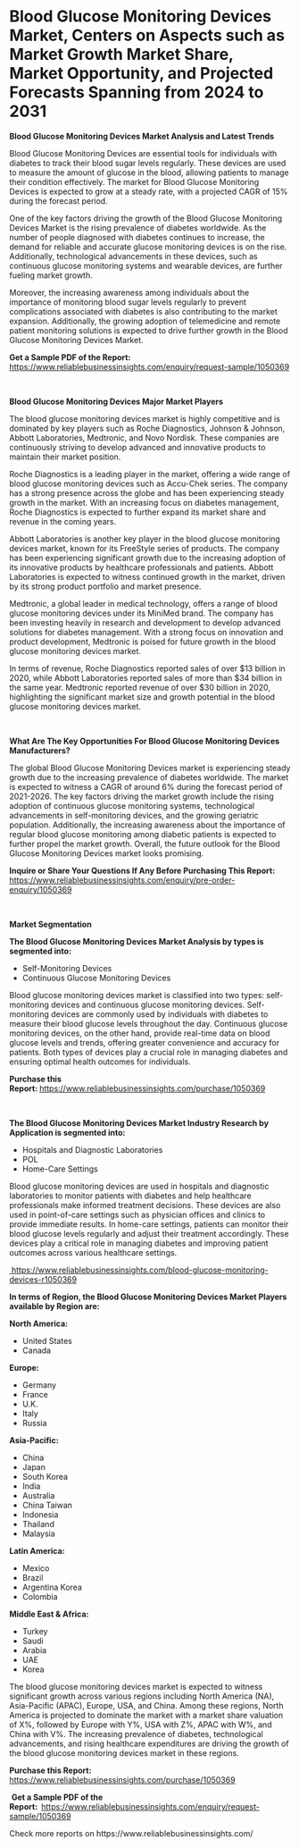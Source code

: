 <p><h1>Blood Glucose Monitoring Devices Market, Centers on Aspects such as Market Growth Market Share, Market Opportunity, and Projected Forecasts Spanning from 2024 to 2031</h1></p><p><strong>Blood Glucose Monitoring Devices Market Analysis and Latest Trends</strong></p>
<p><p>Blood Glucose Monitoring Devices are essential tools for individuals with diabetes to track their blood sugar levels regularly. These devices are used to measure the amount of glucose in the blood, allowing patients to manage their condition effectively. The market for Blood Glucose Monitoring Devices is expected to grow at a steady rate, with a projected CAGR of 15% during the forecast period. </p><p>One of the key factors driving the growth of the Blood Glucose Monitoring Devices Market is the rising prevalence of diabetes worldwide. As the number of people diagnosed with diabetes continues to increase, the demand for reliable and accurate glucose monitoring devices is on the rise. Additionally, technological advancements in these devices, such as continuous glucose monitoring systems and wearable devices, are further fueling market growth.</p><p>Moreover, the increasing awareness among individuals about the importance of monitoring blood sugar levels regularly to prevent complications associated with diabetes is also contributing to the market expansion. Additionally, the growing adoption of telemedicine and remote patient monitoring solutions is expected to drive further growth in the Blood Glucose Monitoring Devices Market.</p></p>
<p><strong>Get a Sample PDF of the Report:&nbsp;</strong> <a href="https://www.reliablebusinessinsights.com/enquiry/request-sample/1050369">https://www.reliablebusinessinsights.com/enquiry/request-sample/1050369</a></p>
<p>&nbsp;</p>
<p><strong>Blood Glucose Monitoring Devices Major Market Players</strong></p>
<p><p>The blood glucose monitoring devices market is highly competitive and is dominated by key players such as Roche Diagnostics, Johnson & Johnson, Abbott Laboratories, Medtronic, and Novo Nordisk. These companies are continuously striving to develop advanced and innovative products to maintain their market position. </p><p>Roche Diagnostics is a leading player in the market, offering a wide range of blood glucose monitoring devices such as Accu-Chek series. The company has a strong presence across the globe and has been experiencing steady growth in the market. With an increasing focus on diabetes management, Roche Diagnostics is expected to further expand its market share and revenue in the coming years.</p><p>Abbott Laboratories is another key player in the blood glucose monitoring devices market, known for its FreeStyle series of products. The company has been experiencing significant growth due to the increasing adoption of its innovative products by healthcare professionals and patients. Abbott Laboratories is expected to witness continued growth in the market, driven by its strong product portfolio and market presence.</p><p>Medtronic, a global leader in medical technology, offers a range of blood glucose monitoring devices under its MiniMed brand. The company has been investing heavily in research and development to develop advanced solutions for diabetes management. With a strong focus on innovation and product development, Medtronic is poised for future growth in the blood glucose monitoring devices market.</p><p>In terms of revenue, Roche Diagnostics reported sales of over $13 billion in 2020, while Abbott Laboratories reported sales of more than $34 billion in the same year. Medtronic reported revenue of over $30 billion in 2020, highlighting the significant market size and growth potential in the blood glucose monitoring devices market.</p></p>
<p>&nbsp;</p>
<p><strong>What Are The Key Opportunities For Blood Glucose Monitoring Devices Manufacturers?</strong></p>
<p><p>The global Blood Glucose Monitoring Devices market is experiencing steady growth due to the increasing prevalence of diabetes worldwide. The market is expected to witness a CAGR of around 6% during the forecast period of 2021-2026. The key factors driving the market growth include the rising adoption of continuous glucose monitoring systems, technological advancements in self-monitoring devices, and the growing geriatric population. Additionally, the increasing awareness about the importance of regular blood glucose monitoring among diabetic patients is expected to further propel the market growth. Overall, the future outlook for the Blood Glucose Monitoring Devices market looks promising.</p></p>
<p><strong>Inquire or Share Your Questions If Any Before Purchasing This Report:</strong> <a href="https://www.reliablebusinessinsights.com/enquiry/pre-order-enquiry/1050369">https://www.reliablebusinessinsights.com/enquiry/pre-order-enquiry/1050369</a></p>
<p>&nbsp;</p>
<p><strong>Market Segmentation</strong></p>
<p><strong>The Blood Glucose Monitoring Devices Market Analysis by types is segmented into:</strong></p>
<p><ul><li>Self-Monitoring Devices</li><li>Continuous Glucose Monitoring Devices</li></ul></p>
<p><p>Blood glucose monitoring devices market is classified into two types: self-monitoring devices and continuous glucose monitoring devices. Self-monitoring devices are commonly used by individuals with diabetes to measure their blood glucose levels throughout the day. Continuous glucose monitoring devices, on the other hand, provide real-time data on blood glucose levels and trends, offering greater convenience and accuracy for patients. Both types of devices play a crucial role in managing diabetes and ensuring optimal health outcomes for individuals.</p></p>
<p><strong>Purchase this Report:&nbsp;</strong><a href="https://www.reliablebusinessinsights.com/purchase/1050369">https://www.reliablebusinessinsights.com/purchase/1050369</a></p>
<p>&nbsp;</p>
<p><strong>The Blood Glucose Monitoring Devices Market Industry Research by Application is segmented into:</strong></p>
<p><ul><li>Hospitals and Diagnostic Laboratories</li><li>POL</li><li>Home-Care Settings</li></ul></p>
<p><p>Blood glucose monitoring devices are used in hospitals and diagnostic laboratories to monitor patients with diabetes and help healthcare professionals make informed treatment decisions. These devices are also used in point-of-care settings such as physician offices and clinics to provide immediate results. In home-care settings, patients can monitor their blood glucose levels regularly and adjust their treatment accordingly. These devices play a critical role in managing diabetes and improving patient outcomes across various healthcare settings.</p></p>
<p><a href="https://www.reliablebusinessinsights.com/blood-glucose-monitoring-devices-r1050369">&nbsp;https://www.reliablebusinessinsights.com/blood-glucose-monitoring-devices-r1050369</a></p>
<p><strong>In terms of Region, the Blood Glucose Monitoring Devices Market Players available by Region are:</strong></p>
<p>
    <p> <strong> North America: </strong>
        <ul>
            <li>United States</li>
            <li>Canada</li>
        </ul>
        </p> 
    <p> <strong> Europe: </strong>
        <ul>
            <li>Germany</li>
            <li>France</li>
            <li>U.K.</li>
            <li>Italy</li>
            <li>Russia</li>
        </ul>
        </p> 
    <p> <strong> Asia-Pacific: </strong>
        <ul>
            <li>China</li>
            <li>Japan</li>
            <li>South Korea</li>
            <li>India</li>
            <li>Australia</li>
            <li>China Taiwan</li>
            <li>Indonesia</li>
            <li>Thailand</li>
            <li>Malaysia</li>
        </ul>
        </p> 
    <p> <strong> Latin America: </strong>
        <ul>
            <li>Mexico</li>
            <li>Brazil</li>
            <li>Argentina Korea</li>
            <li>Colombia</li>
        </ul>
        </p> 
    <p> <strong> Middle East & Africa: </strong>
        <ul>
            <li>Turkey</li>
            <li>Saudi</li>
            <li>Arabia</li>
            <li>UAE</li>
            <li>Korea</li>
        </ul>
    </p>
    </p>
<p><p>The blood glucose monitoring devices market is expected to witness significant growth across various regions including North America (NA), Asia-Pacific (APAC), Europe, USA, and China. Among these regions, North America is projected to dominate the market with a market share valuation of X%, followed by Europe with Y%, USA with Z%, APAC with W%, and China with V%. The increasing prevalence of diabetes, technological advancements, and rising healthcare expenditures are driving the growth of the blood glucose monitoring devices market in these regions.</p></p>
<p><strong>Purchase this Report: </strong><a href="https://www.reliablebusinessinsights.com/purchase/1050369">https://www.reliablebusinessinsights.com/purchase/1050369</a></p>
<p>&nbsp;<strong>Get a Sample PDF of the Report:&nbsp;&nbsp;</strong><a href="https://www.reliablebusinessinsights.com/enquiry/request-sample/1050369">https://www.reliablebusinessinsights.com/enquiry/request-sample/1050369</a></p>
<p><strong></strong></p>
<p>Check more reports on https://www.reliablebusinessinsights.com/</p>